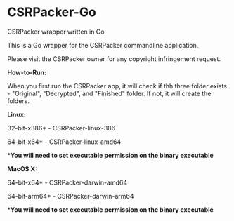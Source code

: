 # CSRPacker-Go
CSRPacker wrapper written in Go

This is a Go wrapper for the CSRPacker commandline application.

Please visit the CSRPacker owner for any copyright infringement request.  

**How-to-Run:**

When you first run the CSRPacker app, it will check if thh three folder exists - "Original", "Decrypted", and "Finished" folder.
If not, it will create the folders.
   

**Linux:**

32-bit-x386* - CSRPacker-linux-386

64-bit-x64* - CSRPacker-linux-amd64

***You will need to set executable permission on the binary executable**

**MacOS X:**

64-bit-x64* - CSRPacker-darwin-amd64

64-bit-arm64* - CSRPacker-darwin-arm64

***You will need to set executable permission on the binary executable**
